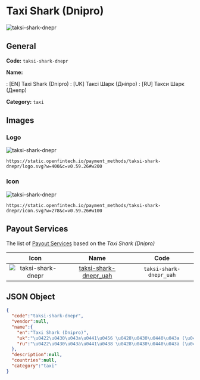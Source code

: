 
# Taxi Shark (Dnipro) 
![taksi-shark-dnepr](https://static.openfintech.io/payment_methods/taksi-shark-dnepr/logo.svg?w=400&c=v0.59.26#w200)  

## General 
**Code:** `taksi-shark-dnepr` 
 
**Name:** 
 
:	[EN] Taxi Shark (Dnipro) 
:	[UK] Таксі Шарк (Дніпро) 
:	[RU] Такси Шарк (Днепр) 
 
**Category:** `taxi` 
 

## Images 

### Logo 
![taksi-shark-dnepr](https://static.openfintech.io/payment_methods/taksi-shark-dnepr/logo.svg?w=400&c=v0.59.26#w200)  

```
https://static.openfintech.io/payment_methods/taksi-shark-dnepr/logo.svg?w=400&c=v0.59.26#w200
```  

### Icon 
![taksi-shark-dnepr](https://static.openfintech.io/payment_methods/taksi-shark-dnepr/icon.svg?w=278&c=v0.59.26#w100)  

```
https://static.openfintech.io/payment_methods/taksi-shark-dnepr/icon.svg?w=278&c=v0.59.26#w100
```  

## Payout Services 
 
The list of [Payout Services](/payout-services/) based on the _Taxi Shark (Dnipro)_ 

|Icon|Name|Code| 
|:---:|:---:|:---:| 
|![taksi-shark-dnepr](https://static.openfintech.io/payout_methods/taksi-shark-dnepr/icon.svg?w=278&c=v0.59.26#w40) |[taksi-shark-dnepr_uah](/payout-services/taksi-shark-dnepr_uah/)|`taksi-shark-dnepr_uah`| 
 

## JSON Object 

```json
{
  "code":"taksi-shark-dnepr",
  "vendor":null,
  "name":{
    "en":"Taxi Shark (Dnipro)",
    "uk":"\u0422\u0430\u043a\u0441\u0456 \u0428\u0430\u0440\u043a (\u0414\u043d\u0456\u043f\u0440\u043e)",
    "ru":"\u0422\u0430\u043a\u0441\u0438 \u0428\u0430\u0440\u043a (\u0414\u043d\u0435\u043f\u0440)"
  },
  "description":null,
  "countries":null,
  "category":"taxi"
}
```  
